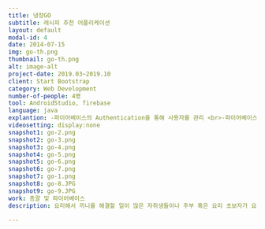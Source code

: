 ```yaml
---
title: 냉장GO
subtitle: 레시피 추천 어플리케이션
layout: default
modal-id: 4
date: 2014-07-15
img: go-th.png
thumbnail: go-th.png
alt: image-alt
project-date: 2019.03~2019.10
client: Start Bootstrap
category: Web Development
number-of-people: 4명
tool: AndroidStudio, firebase
language: java
explantion: -파이어베이스의 Authentication을 통해 사용자를 관리 <br>-파이어베이스의 Realtime Database를 이용해 게시글 관련 데이터를 관리 <br>-게시글에 업로드한 사진은 storage에 보관하고 사용자가 게시글을 불러오면 realtime database에 저장되어 있는 storage 주소를 통해 사진 출력
videosetting: display:none
snapshot1: go-2.png
snapshot2: go-3.png
snapshot3: go-4.png
snapshot4: go-5.png
snapshot5: go-6.png
snapshot6: go-7.png
snapshot7: go-1.png
snapshot8: go-8.JPG
snapshot9: go-9.JPG
work: 총괄 및 파이어베이스
description: 요리해서 끼니를 해결할 일이 많은 자취생들이나 주부 혹은 요리 초보자가 요리에 쉽게 접근하기 위한 앱, 사용자의 정보를 파악하고 이를 바탕으로 요구사항에 맞춘 레시피를 추천해 주는 어플입니다. 사용자들에게는 개인별 맞춤형 레시피를 제공함으로써 좀 더 다양한 요리를 하고 먹어 볼 수 있는 계기를 마련해 주며 커뮤니티 활성화를 통해 서로의 레시피 정보를 공유합니다. 재료나 레시피에 적절한 광고를 넣어 상품의 홍보성을 높일 수 있는 효과를 기대합니다.

---
```

